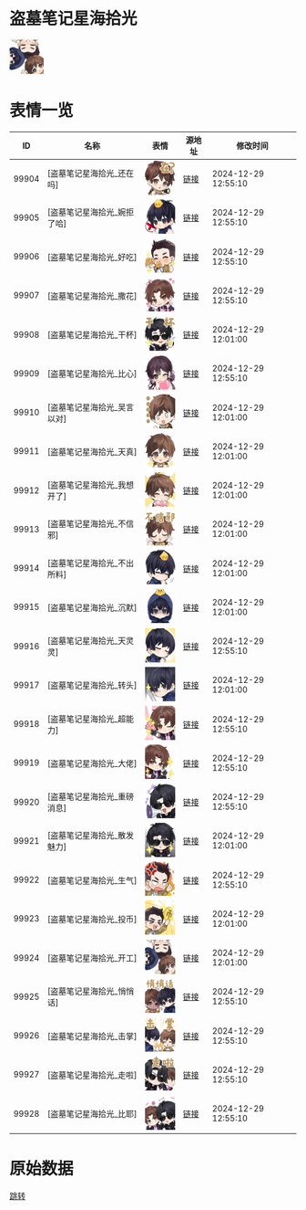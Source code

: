 # 盗墓笔记星海拾光

<img src="./cover.png" height="60" alt="cover" />

# 表情一览

|ID|名称|表情|源地址|修改时间|
|----|----|----|----|----|
|99904|[盗墓笔记星海拾光_还在吗]|<img src="./pic/099904_%5B盗墓笔记星海拾光_还在吗%5D.png" height="60" alt="还在吗"/>|[链接](https://i0.hdslb.com/bfs/garb/b0efb5a3190fd0411079ea22e632caa78538d949.png)|2024-12-29 12:55:10|
|99905|[盗墓笔记星海拾光_婉拒了哈]|<img src="./pic/099905_%5B盗墓笔记星海拾光_婉拒了哈%5D.png" height="60" alt="婉拒了哈"/>|[链接](https://i0.hdslb.com/bfs/garb/fb2b9e80744d6ce03ca6cb73e62ef24c549c325f.png)|2024-12-29 12:55:10|
|99906|[盗墓笔记星海拾光_好吃]|<img src="./pic/099906_%5B盗墓笔记星海拾光_好吃%5D.png" height="60" alt="好吃"/>|[链接](https://i0.hdslb.com/bfs/garb/ddc9995ce254913ad29397c320114a2939a2e249.png)|2024-12-29 12:55:10|
|99907|[盗墓笔记星海拾光_撒花]|<img src="./pic/099907_%5B盗墓笔记星海拾光_撒花%5D.png" height="60" alt="撒花"/>|[链接](https://i0.hdslb.com/bfs/garb/cc9ba87939503f08d9158ec89a51294852c43e54.png)|2024-12-29 12:55:10|
|99908|[盗墓笔记星海拾光_干杯]|<img src="./pic/099908_%5B盗墓笔记星海拾光_干杯%5D.png" height="60" alt="干杯"/>|[链接](https://i0.hdslb.com/bfs/garb/16bd3b6b49a82c493eca72bdab3495bf1e935d13.png)|2024-12-29 12:01:00|
|99909|[盗墓笔记星海拾光_比心]|<img src="./pic/099909_%5B盗墓笔记星海拾光_比心%5D.png" height="60" alt="比心"/>|[链接](https://i0.hdslb.com/bfs/garb/f48be4d960ac18939183c121a7f454a6151706f4.png)|2024-12-29 12:55:10|
|99910|[盗墓笔记星海拾光_吴言以对]|<img src="./pic/099910_%5B盗墓笔记星海拾光_吴言以对%5D.png" height="60" alt="吴言以对"/>|[链接](https://i0.hdslb.com/bfs/garb/7a1df5f79163814992360915f22446466f589ebd.png)|2024-12-29 12:01:00|
|99911|[盗墓笔记星海拾光_天真]|<img src="./pic/099911_%5B盗墓笔记星海拾光_天真%5D.png" height="60" alt="天真"/>|[链接](https://i0.hdslb.com/bfs/garb/849bb089405ea3d1713effff0d6eb6fdeb4a41e0.png)|2024-12-29 12:01:00|
|99912|[盗墓笔记星海拾光_我想开了]|<img src="./pic/099912_%5B盗墓笔记星海拾光_我想开了%5D.png" height="60" alt="我想开了"/>|[链接](https://i0.hdslb.com/bfs/garb/e50daa01763b6fc9fcc529a4f29de1b3aba3b339.png)|2024-12-29 12:01:00|
|99913|[盗墓笔记星海拾光_不信邪]|<img src="./pic/099913_%5B盗墓笔记星海拾光_不信邪%5D.png" height="60" alt="不信邪"/>|[链接](https://i0.hdslb.com/bfs/garb/ebb20533917ecdad09a1b28f95c7e16a9cffd710.png)|2024-12-29 12:01:00|
|99914|[盗墓笔记星海拾光_不出所料]|<img src="./pic/099914_%5B盗墓笔记星海拾光_不出所料%5D.png" height="60" alt="不出所料"/>|[链接](https://i0.hdslb.com/bfs/garb/84a6d8a741cce4e0482956db2c2c39fda2431540.png)|2024-12-29 12:01:00|
|99915|[盗墓笔记星海拾光_沉默]|<img src="./pic/099915_%5B盗墓笔记星海拾光_沉默%5D.png" height="60" alt="沉默"/>|[链接](https://i0.hdslb.com/bfs/garb/74bac9a1f3a0b5fb9e8143132b570b11020635bd.png)|2024-12-29 12:01:00|
|99916|[盗墓笔记星海拾光_天灵灵]|<img src="./pic/099916_%5B盗墓笔记星海拾光_天灵灵%5D.png" height="60" alt="天灵灵"/>|[链接](https://i0.hdslb.com/bfs/garb/f2c78dadb94dace4a4225513357b9f4f5379de90.png)|2024-12-29 12:55:10|
|99917|[盗墓笔记星海拾光_转头]|<img src="./pic/099917_%5B盗墓笔记星海拾光_转头%5D.png" height="60" alt="转头"/>|[链接](https://i0.hdslb.com/bfs/garb/ad0169096ec71c15b256cf19ce4f55f509552369.png)|2024-12-29 12:01:00|
|99918|[盗墓笔记星海拾光_超能力]|<img src="./pic/099918_%5B盗墓笔记星海拾光_超能力%5D.png" height="60" alt="超能力"/>|[链接](https://i0.hdslb.com/bfs/garb/12ea5a5e711ec05d47dc60a06d1dc71de2b75228.png)|2024-12-29 12:55:10|
|99919|[盗墓笔记星海拾光_大佬]|<img src="./pic/099919_%5B盗墓笔记星海拾光_大佬%5D.png" height="60" alt="大佬"/>|[链接](https://i0.hdslb.com/bfs/garb/4b0404920295f1e03c2a2fe50bf927515c886b48.png)|2024-12-29 12:55:10|
|99920|[盗墓笔记星海拾光_重磅消息]|<img src="./pic/099920_%5B盗墓笔记星海拾光_重磅消息%5D.png" height="60" alt="重磅消息"/>|[链接](https://i0.hdslb.com/bfs/garb/aebd292902b2dbcaac7ae47695dc1c357fa3ea87.png)|2024-12-29 12:55:10|
|99921|[盗墓笔记星海拾光_散发魅力]|<img src="./pic/099921_%5B盗墓笔记星海拾光_散发魅力%5D.png" height="60" alt="散发魅力"/>|[链接](https://i0.hdslb.com/bfs/garb/f95bbea8db510477efd2fd30ec585a2311889455.png)|2024-12-29 12:01:00|
|99922|[盗墓笔记星海拾光_生气]|<img src="./pic/099922_%5B盗墓笔记星海拾光_生气%5D.png" height="60" alt="生气"/>|[链接](https://i0.hdslb.com/bfs/garb/bd42d7edd54385a2d3fee607800488b6cab07299.png)|2024-12-29 12:55:10|
|99923|[盗墓笔记星海拾光_投币]|<img src="./pic/099923_%5B盗墓笔记星海拾光_投币%5D.png" height="60" alt="投币"/>|[链接](https://i0.hdslb.com/bfs/garb/b8fd76a556c43e0c8e386470a9638894aa9b2494.png)|2024-12-29 12:01:00|
|99924|[盗墓笔记星海拾光_开工]|<img src="./pic/099924_%5B盗墓笔记星海拾光_开工%5D.png" height="60" alt="开工"/>|[链接](https://i0.hdslb.com/bfs/garb/c09fb89f06642668fa461268485fb8a15c8943fb.png)|2024-12-29 12:01:00|
|99925|[盗墓笔记星海拾光_悄悄话]|<img src="./pic/099925_%5B盗墓笔记星海拾光_悄悄话%5D.png" height="60" alt="悄悄话"/>|[链接](https://i0.hdslb.com/bfs/garb/f459e4b9dfd41cd189f3c8d0732d36013faf7326.png)|2024-12-29 12:55:10|
|99926|[盗墓笔记星海拾光_击掌]|<img src="./pic/099926_%5B盗墓笔记星海拾光_击掌%5D.png" height="60" alt="击掌"/>|[链接](https://i0.hdslb.com/bfs/garb/2186ec9599a725dc0b3b24bbdc049629d2c9be60.png)|2024-12-29 12:55:10|
|99927|[盗墓笔记星海拾光_走啦]|<img src="./pic/099927_%5B盗墓笔记星海拾光_走啦%5D.png" height="60" alt="走啦"/>|[链接](https://i0.hdslb.com/bfs/garb/97cc9d5338c05665385dcba1bb7d7aad1b6df250.png)|2024-12-29 12:55:10|
|99928|[盗墓笔记星海拾光_比耶]|<img src="./pic/099928_%5B盗墓笔记星海拾光_比耶%5D.png" height="60" alt="比耶"/>|[链接](https://i0.hdslb.com/bfs/garb/7057f461cb5a69e7dfdca07dccde789f32ef1f5c.png)|2024-12-29 12:55:10|

# 原始数据

[跳转](./raw.json)

